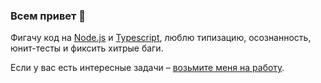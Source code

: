 ### Всем привет 👋

Фигачу код на [Node.js](https://github.com/nodejs) и [Typescript](https://github.com/microsoft/TypeScript),
люблю типизацию, осознанность, юнит-тесты и фиксить хитрые баги.

Если у вас есть интересные задачи – [возьмите меня на работу](https://hh.ru/resume/78268038ff037d81d50039ed1f30584f6b4d4a).

